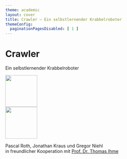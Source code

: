 ```yaml
---
theme: academic
layout: cover
title: Crawler – Ein selbstlernender Krabbelroboter
themeConfig:
  paginationPagesDisabled: [ 1 ]
---
```


# Crawler

Ein selbstlernender Krabbelroboter

<!-- ![Image of our Crawler here](/logo.png) -->

<div class="abs-tr mx-40 m-6 flex gap-2">
  <a href="https://hector-seminar.de/" target="_blank" alt="Website Technische Hochschule Mannheim"
    class="text-xl slidev-icon-btn !border-none">
    <img src="/TH_Mannheim_Logo_RGB_weiß.svg" width="100"/>
  </a>
</div>

<div class="abs-tr m-6 flex gap-2">
  <a href="https://hector-seminar.de/" target="_blank" alt="Website Hector Seminar"
    class="text-xl slidev-icon-btn !border-none">
    <img src="/logo.png" width="100"/>
  </a>
</div>




<div class="absolute bottom-20 flex">
  <p>
    Pascal Roth, Jonathan Kraus und Gregor Niehl <br>
    in freundlicher Kooperation mit
      <a href="https://www.informatik.hs-mannheim.de/wir/menschen/professoren/prof-dr-thomas-ihme.html"> Prof. Dr. Thomas Ihme </a>
  </p>
</div>
